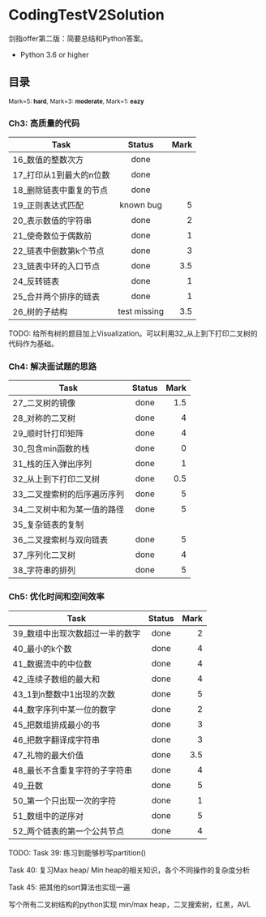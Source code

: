 # CodingTestV2Solution
剑指offer第二版：简要总结和Python答案。
- Python 3.6 or higher

## 目录

<sub>Mark=5: **hard**, Mark=3: **moderate**, Mark=1: **eazy**</sub>

### Ch3: 高质量的代码

| Task                                         | Status          | Mark  |
| -------------|:-------------:| -----:|
| 16_数值的整数次方                  | done              | |
| 17_打印从1到最大的n位数       | done              | |
| 18_删除链表中重复的节点       | done               | |
| 19_正则表达式匹配                  | known bug     | 5 |
| 20_表示数值的字符串               | done              | 2 |
| 21_使奇数位于偶数前              | done              | 1 |
| 22_链表中倒数第k个节点         | done              | 3 |
| 23_链表中环的入口节点           | done              | 3.5 |
| 24_反转链表                             | done              | 1 |
| 25_合并两个排序的链表           | done              | 1 |
| 26_树的子结构                         | test missing   | 3.5 |

TODO: 给所有树的题目加上Visualization。可以利用32_从上到下打印二叉树的代码作为基础。

### Ch4: 解决面试题的思路

| Task                                         | Status          | Mark  |
| -------------|:-------------:| -----:|
| 27_二叉树的镜像                    | done              | 1.5 |
| 28_对称的二叉树                    | done              | 4 |
| 29_顺时针打印矩阵                | done              | 4 |
| 30_包含min函数的栈               | done              | 0 |
| 31_栈的压入弹出序列              | done             |  1 |
| 32_从上到下打印二叉树          | done              | 0.5 |
| 33_二叉搜索树的后序遍历序列        | done              | 5 |
| 34_二叉树中和为某一值的路径        | done              | 5 |
| 35_复杂链表的复制                          |                       |   |
| 36_二叉搜索树与双向链表               | done              | 5 |
| 37_序列化二叉树                             | done              | 4 |
| 38_字符串的排列                             | done              | 5 |

### Ch5: 优化时间和空间效率

| Task                                         | Status          | Mark  |
| -------------|:-------------:| -----:|
| 39_数组中出现次数超过一半的数字      | done              | 2  |
| 40_最小的k个数                                    | done              | 4  |
| 41_数据流中的中位数                           | done              | 4  |
| 42_连续子数组的最大和                        | done             | 4  |
| 43_1到n整数中1出现的次数                  | done             | 5  |
| 44_数字序列中某一位的数字                | done             | 2  |
| 45_把数组排成最小的书                        | done             | 3  |
| 46_把数字翻译成字符串                        | done             | 3  |
| 47_礼物的最大价值                               | done             | 3.5  |
| 48_最长不含重复字符的子字符串          | done             | 4  |
| 49_丑数                                                  | done             | 5  |
| 50_第一个只出现一次的字符                 | done             | 1  |
| 51_数组中的逆序对                               | done             | 5  |
| 52_两个链表的第一个公共节点                              | done             | 4  |

TODO:
Task 39: 练习到能够秒写partition()

Task 40: 复习Max heap/ Min heap的相关知识，各个不同操作的复杂度分析

Task 45: 把其他的sort算法也实现一遍

写个所有二叉树结构的python实现 min/max heap，二叉搜索树，红黑，AVL
